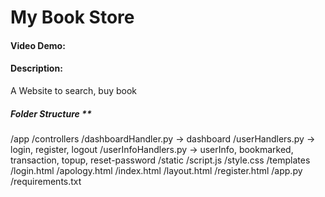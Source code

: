 # My Book Store
#### Video Demo:  <URL HERE>
#### Description:
A Website to search, buy book
##### Folder Structure **
/app
    /controllers
        /dashboardHandler.py -> dashboard
        /userHandlers.py -> login, register, logout
        /userInfoHandlers.py -> userInfo, bookmarked, transaction, topup, reset-password
    /static
        /script.js
        /style.css
    /templates
        /login.html
        /apology.html
        /index.html
        /layout.html
        /register.html
    /app.py
    /requirements.txt
